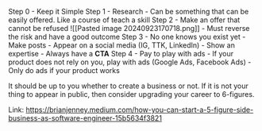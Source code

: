 
Step 0 - Keep it Simple
Step 1 - Research
	- Can be something that can be easily offered. Like a course of teach a skill
Step 2 - Make an offer that cannot be refused
	![[Pasted image 20240923170718.png]]
	- Must reverse the risk and have a good outcome
Step 3 - No one knows you exist yet
	- Make posts
	- Appear on a social media (IG, TTK, LinkedIn)
	- Show an expertise
	- Always have a **CTA**
Step 4 - Pay to play with ads
	- If your product does not rely on you, play with ads (Google Ads, Facebook Ads)
	- Only do ads if your product works

It should be up to you whether to create a business or not. If it is not your thing to appear in public, then consider upgrading your career to 6-figures.



Link: https://brianjenney.medium.com/how-you-can-start-a-5-figure-side-business-as-software-engineer-15b5634f3821